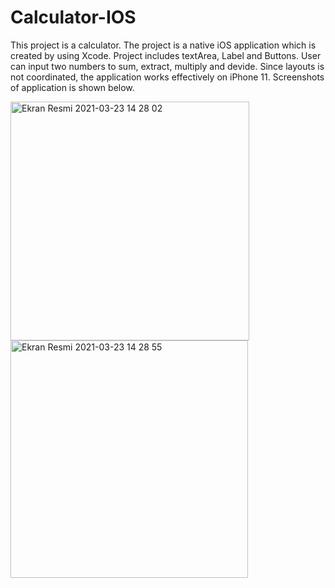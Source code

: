 # Calculator-IOS
This project is a calculator. The project is a native iOS application which is created by using Xcode.
Project includes textArea, Label and Buttons. User can input two numbers to sum, extract, multiply and devide.
Since layouts is not coordinated, the application works effectively on iPhone 11. Screenshots of application is shown below.

<img width="382" alt="Ekran Resmi 2021-03-23 14 28 02" src="https://user-images.githubusercontent.com/49618009/112173535-b5a34280-8c06-11eb-8cbc-429d857aaff0.png">   <img width="380" alt="Ekran Resmi 2021-03-23 14 28 55" src="https://user-images.githubusercontent.com/49618009/112173635-cc499980-8c06-11eb-8d6a-f0d7a7a0ff00.png">





